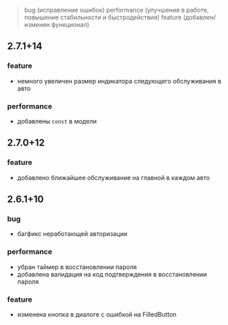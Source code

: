 > bug (исправление ошибок)
> performance (улучшения в работе, повышение стабильности и быстродействия)
> feature (добавлен/изменен функционал)

## 2.7.1+14

### feature

- немного увеличен размер индикатора следующего обслуживания в авто

### performance

- добавлены `const` в модели

## 2.7.0+12

### feature

- добавлено ближайшее обслуживание на главной в каждом авто

## 2.6.1+10

### bug

- багфикс неработающей авторизации

### performance

- убран таймер в восстановлении пароля
- добавлена валидация на код подтверждения в восстановлении пароля

### feature

- изменена кнопка в диалоге с ошибкой на FilledButton